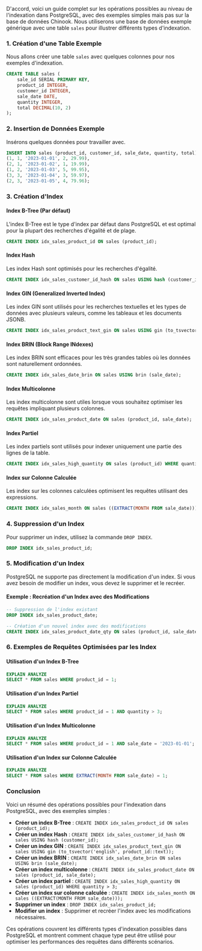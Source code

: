 D'accord, voici un guide complet sur les opérations possibles au niveau de l'indexation dans PostgreSQL, avec des exemples simples mais pas sur la base de données Chinook. Nous utiliserons une base de données exemple générique avec une table `sales` pour illustrer différents types d'indexation.

### 1. Création d'une Table Exemple

Nous allons créer une table `sales` avec quelques colonnes pour nos exemples d'indexation.

```sql
CREATE TABLE sales (
    sale_id SERIAL PRIMARY KEY,
    product_id INTEGER,
    customer_id INTEGER,
    sale_date DATE,
    quantity INTEGER,
    total DECIMAL(10, 2)
);
```

### 2. Insertion de Données Exemple

Insérons quelques données pour travailler avec.

```sql
INSERT INTO sales (product_id, customer_id, sale_date, quantity, total) VALUES
(1, 1, '2023-01-01', 2, 29.99),
(2, 1, '2023-01-02', 1, 19.99),
(1, 2, '2023-01-03', 5, 99.95),
(3, 3, '2023-01-04', 3, 59.97),
(2, 3, '2023-01-05', 4, 79.96);
```

### 3. Création d'Index

#### Index B-Tree (Par défaut)

L'index B-Tree est le type d'index par défaut dans PostgreSQL et est optimal pour la plupart des recherches d'égalité et de plage.

```sql
CREATE INDEX idx_sales_product_id ON sales (product_id);
```

#### Index Hash

Les index Hash sont optimisés pour les recherches d'égalité.

```sql
CREATE INDEX idx_sales_customer_id_hash ON sales USING hash (customer_id);
```

#### Index GIN (Generalized Inverted Index)

Les index GIN sont utilisés pour les recherches textuelles et les types de données avec plusieurs valeurs, comme les tableaux et les documents JSONB.

```sql
CREATE INDEX idx_sales_product_text_gin ON sales USING gin (to_tsvector('english', product_id::text));
```

#### Index BRIN (Block Range INdexes)

Les index BRIN sont efficaces pour les très grandes tables où les données sont naturellement ordonnées.

```sql
CREATE INDEX idx_sales_date_brin ON sales USING brin (sale_date);
```

#### Index Multicolonne

Les index multicolonne sont utiles lorsque vous souhaitez optimiser les requêtes impliquant plusieurs colonnes.

```sql
CREATE INDEX idx_sales_product_date ON sales (product_id, sale_date);
```

#### Index Partiel

Les index partiels sont utilisés pour indexer uniquement une partie des lignes de la table.

```sql
CREATE INDEX idx_sales_high_quantity ON sales (product_id) WHERE quantity > 3;
```

#### Index sur Colonne Calculée

Les index sur les colonnes calculées optimisent les requêtes utilisant des expressions.

```sql
CREATE INDEX idx_sales_month ON sales ((EXTRACT(MONTH FROM sale_date)));
```

### 4. Suppression d'un Index

Pour supprimer un index, utilisez la commande `DROP INDEX`.

```sql
DROP INDEX idx_sales_product_id;
```

### 5. Modification d'un Index

PostgreSQL ne supporte pas directement la modification d'un index. Si vous avez besoin de modifier un index, vous devez le supprimer et le recréer.

#### Exemple : Recréation d'un Index avec des Modifications

```sql
-- Suppression de l'index existant
DROP INDEX idx_sales_product_date;

-- Création d'un nouvel index avec des modifications
CREATE INDEX idx_sales_product_date_qty ON sales (product_id, sale_date, quantity);
```

### 6. Exemples de Requêtes Optimisées par les Index

#### Utilisation d'un Index B-Tree

```sql
EXPLAIN ANALYZE
SELECT * FROM sales WHERE product_id = 1;
```

#### Utilisation d'un Index Partiel

```sql
EXPLAIN ANALYZE
SELECT * FROM sales WHERE product_id = 1 AND quantity > 3;
```

#### Utilisation d'un Index Multicolonne

```sql
EXPLAIN ANALYZE
SELECT * FROM sales WHERE product_id = 1 AND sale_date = '2023-01-01';
```

#### Utilisation d'un Index sur Colonne Calculée

```sql
EXPLAIN ANALYZE
SELECT * FROM sales WHERE EXTRACT(MONTH FROM sale_date) = 1;
```

### Conclusion

Voici un résumé des opérations possibles pour l'indexation dans PostgreSQL, avec des exemples simples :

- **Créer un index B-Tree** : `CREATE INDEX idx_sales_product_id ON sales (product_id);`
- **Créer un index Hash** : `CREATE INDEX idx_sales_customer_id_hash ON sales USING hash (customer_id);`
- **Créer un index GIN** : `CREATE INDEX idx_sales_product_text_gin ON sales USING gin (to_tsvector('english', product_id::text));`
- **Créer un index BRIN** : `CREATE INDEX idx_sales_date_brin ON sales USING brin (sale_date);`
- **Créer un index multicolonne** : `CREATE INDEX idx_sales_product_date ON sales (product_id, sale_date);`
- **Créer un index partiel** : `CREATE INDEX idx_sales_high_quantity ON sales (product_id) WHERE quantity > 3;`
- **Créer un index sur colonne calculée** : `CREATE INDEX idx_sales_month ON sales ((EXTRACT(MONTH FROM sale_date)));`
- **Supprimer un index** : `DROP INDEX idx_sales_product_id;`
- **Modifier un index** : Supprimer et recréer l'index avec les modifications nécessaires.

Ces opérations couvrent les différents types d'indexation possibles dans PostgreSQL et montrent comment chaque type peut être utilisé pour optimiser les performances des requêtes dans différents scénarios.